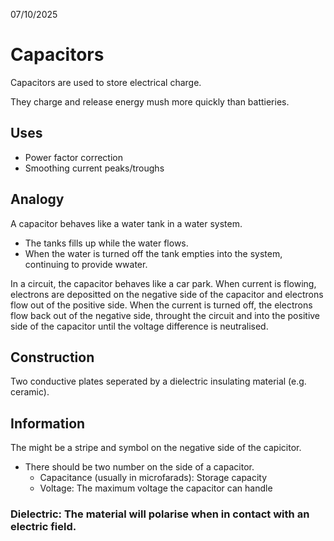 07/10/2025

# Capacitors

Capacitors are used to store electrical charge.

They charge and release energy mush more quickly than battieries.

## Uses
- Power factor correction
- Smoothing current peaks/troughs

## Analogy
A capacitor behaves like a water tank in a water system.
- The tanks fills up while the water flows.
- When the water is turned off the tank empties into the system, continuing to provide wwater.

In a circuit, the capacitor behaves like a car park.
When current is flowing, electrons are depositted on the negative side of the capacitor and electrons flow out of the positive side.
When the current is turned off, the electrons flow back out of the negative side, throught the circuit and into the positive side of the capacitor until the voltage difference is neutralised.

## Construction
Two conductive plates seperated by a dielectric insulating material (e.g. ceramic).


## Information
The might be a stripe and symbol on the negative side of the capicitor.
- There should be two number on the side of a capacitor.
    - Capacitance (usually in microfarads): Storage capacity
    - Voltage: The maximum voltage the capacitor can handle

### Dielectric: The material will polarise when in contact with an electric field.
